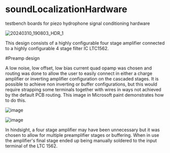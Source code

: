 # soundLocalizationHardware

testbench boards for piezo hydrophone signal conditioning hardware


![20240310_190803_HDR_1](https://github.com/PetervandenDoel/soundLocalizationHardware/assets/73015873/dfb8413c-6320-42be-a106-c4a3e5a5b15c)



This design consists of a highly configurable four stage amplifier connected to a highly configurable 4 stage filter IC LTC1562.

#Preamp design

A low noise, low offset, low bias current quad opamp was chosen and routing was done to allow the user to easily connect in either a charge amplifier or inverting amplifier configuration on the cascaded stages. It is possible to achieve non inverting or buffer configurations, but this would require strapping some terminals together with wires in ways not achieved by the default PCB routing. This image in Microsoft paint demonstrates how to do this.

![image](https://github.com/PetervandenDoel/soundLocalizationHardware/assets/73015873/71ca34d7-5305-4f47-9256-ee673b2531e9)


![image](https://github.com/PetervandenDoel/soundLocalizationHardware/assets/73015873/0e4bf928-a318-40b9-a115-a6704e7e4156)



In hindsight, a four stage amplifier may have been unnecessary but it was chosen to allow for multiple preamplifier stages or buffering. When in use the amplifier's final stage ended up being manually soldered to the input terminal of the LTC 1562. 
